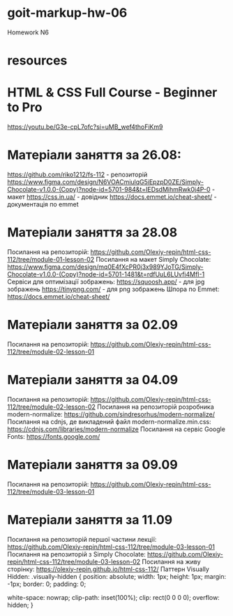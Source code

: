 # goit-markup-hw-06

Homework N6

# resources

# HTML & CSS Full Course - Beginner to Pro

https://youtu.be/G3e-cpL7ofc?si=uMB_wef4thoFiKm9

# Матеріали заняття за 26.08:

https://github.com/riko1212/fs-112 - репозиторій
https://www.figma.com/design/N6VOACmiulqG5iEpzpD0ZE/Simply-Chocolate-v1.0.0-(Copy)?node-id=5701-984&t=IEDsdMihmRwk0j4P-0 -
макет https://css.in.ua/ - довідник https://docs.emmet.io/cheat-sheet/ -
документація по emmet

# Матеріали заняття за 28.08

Посилання на репозиторій:
https://github.com/Olexiy-repin/html-css-112/tree/module-01-lesson-02 Посилання
на макет Simply Chocolate:
https://www.figma.com/design/mq0E4fXcPR0j3x989YJoTG/Simply-Chocolate-v1.0.0-(Copy)?node-id=5701-1481&t=rdfUuL6LUvfi4MfI-1
Сервіси для оптимізації зображень: https://squoosh.app/ - для jpg зображень
https://tinypng.com/ - для png зображень Шпора по Emmet:
https://docs.emmet.io/cheat-sheet/

# Матеріали заняття за 02.09

Посилання на репозиторій:
https://github.com/Olexiy-repin/html-css-112/tree/module-02-lesson-01

# Матеріали заняття за 04.09

Посилання на репозиторій:
https://github.com/Olexiy-repin/html-css-112/tree/module-02-lesson-02 Посилання
на репозиторій розробника modern-normalize:
https://github.com/sindresorhus/modern-normalize/ Посилання на cdnjs, де
викладений файл modern-normalize.min.css:
https://cdnjs.com/libraries/modern-normalize Посилання на сервіс Google Fonts:
https://fonts.google.com/

# Матеріали заняття за 09.09

Посилання на репозиторій:
https://github.com/Olexiy-repin/html-css-112/tree/module-03-lesson-01

# Матеріали заняття за 11.09

Посилання на репозиторій першої частини лекції:
https://github.com/Olexiy-repin/html-css-112/tree/module-03-lesson-01 Посилання
на репозиторій з Simply Chocolate:
https://github.com/Olexiy-repin/html-css-112/tree/module-03-lesson-02 Посилання
на живу сторінку: https://olexiy-repin.github.io/html-css-112/ Паттерн Visually
Hidden: .visually-hidden { position: absolute; width: 1px; height: 1px; margin:
-1px; border: 0; padding: 0;

white-space: nowrap; clip-path: inset(100%); clip: rect(0 0 0 0); overflow:
hidden; }
